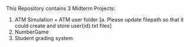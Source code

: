 This Repository contains 3 Midterm Projects:

1. ATM Simulation + ATM user folder 
    [a. Please update filepath so that it could create and store user{id}.txt files]
2. NumberGame
3. Student grading system
